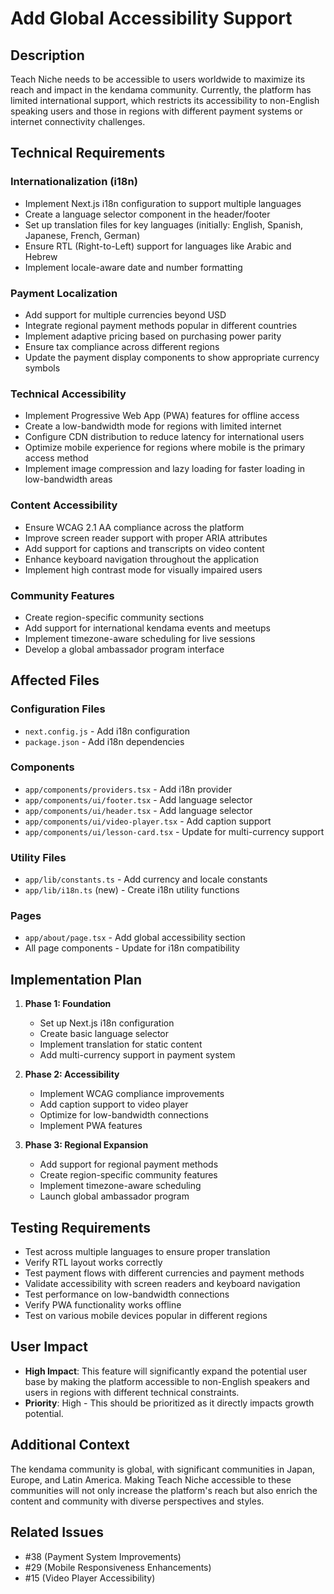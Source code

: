 # Add Global Accessibility Support

## Description

Teach Niche needs to be accessible to users worldwide to maximize its reach and impact in the kendama community. Currently, the platform has limited international support, which restricts its accessibility to non-English speaking users and those in regions with different payment systems or internet connectivity challenges.

## Technical Requirements

### Internationalization (i18n)
- Implement Next.js i18n configuration to support multiple languages
- Create a language selector component in the header/footer
- Set up translation files for key languages (initially: English, Spanish, Japanese, French, German)
- Ensure RTL (Right-to-Left) support for languages like Arabic and Hebrew
- Implement locale-aware date and number formatting

### Payment Localization
- Add support for multiple currencies beyond USD
- Integrate regional payment methods popular in different countries
- Implement adaptive pricing based on purchasing power parity
- Ensure tax compliance across different regions
- Update the payment display components to show appropriate currency symbols

### Technical Accessibility
- Implement Progressive Web App (PWA) features for offline access
- Create a low-bandwidth mode for regions with limited internet
- Configure CDN distribution to reduce latency for international users
- Optimize mobile experience for regions where mobile is the primary access method
- Implement image compression and lazy loading for faster loading in low-bandwidth areas

### Content Accessibility
- Ensure WCAG 2.1 AA compliance across the platform
- Improve screen reader support with proper ARIA attributes
- Add support for captions and transcripts on video content
- Enhance keyboard navigation throughout the application
- Implement high contrast mode for visually impaired users

### Community Features
- Create region-specific community sections
- Add support for international kendama events and meetups
- Implement timezone-aware scheduling for live sessions
- Develop a global ambassador program interface

## Affected Files

### Configuration Files
- `next.config.js` - Add i18n configuration
- `package.json` - Add i18n dependencies

### Components
- `app/components/providers.tsx` - Add i18n provider
- `app/components/ui/footer.tsx` - Add language selector
- `app/components/ui/header.tsx` - Add language selector
- `app/components/ui/video-player.tsx` - Add caption support
- `app/components/ui/lesson-card.tsx` - Update for multi-currency support

### Utility Files
- `app/lib/constants.ts` - Add currency and locale constants
- `app/lib/i18n.ts` (new) - Create i18n utility functions

### Pages
- `app/about/page.tsx` - Add global accessibility section
- All page components - Update for i18n compatibility

## Implementation Plan

1. **Phase 1: Foundation**
   - Set up Next.js i18n configuration
   - Create basic language selector
   - Implement translation for static content
   - Add multi-currency support in payment system

2. **Phase 2: Accessibility**
   - Implement WCAG compliance improvements
   - Add caption support to video player
   - Optimize for low-bandwidth connections
   - Implement PWA features

3. **Phase 3: Regional Expansion**
   - Add support for regional payment methods
   - Create region-specific community features
   - Implement timezone-aware scheduling
   - Launch global ambassador program

## Testing Requirements

- Test across multiple languages to ensure proper translation
- Verify RTL layout works correctly
- Test payment flows with different currencies and payment methods
- Validate accessibility with screen readers and keyboard navigation
- Test performance on low-bandwidth connections
- Verify PWA functionality works offline
- Test on various mobile devices popular in different regions

## User Impact

- **High Impact**: This feature will significantly expand the potential user base by making the platform accessible to non-English speakers and users in regions with different technical constraints.
- **Priority**: High - This should be prioritized as it directly impacts growth potential.

## Additional Context

The kendama community is global, with significant communities in Japan, Europe, and Latin America. Making Teach Niche accessible to these communities will not only increase the platform's reach but also enrich the content and community with diverse perspectives and styles.

## Related Issues

- #38 (Payment System Improvements)
- #29 (Mobile Responsiveness Enhancements)
- #15 (Video Player Accessibility)
